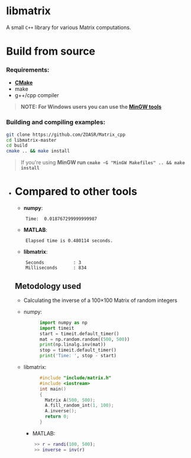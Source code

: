 # libmatrix

A small `C++` library for various Matrix computations.

# Build from source

### Requirements:

- [**CMake**](https://cmake.org/download/ "CMake download page")
- make
- g++/cpp compiler

> **NOTE: For Windows users you can use the [MinGW tools](https://www.mingw-w64.org/downloads/ "MinGW downloads page")**

### Building and compiling examples:

```bash
git clone https://github.com/ZOASR/Matrix_cpp
cd libmatrix-master
cd build
cmake .. && make install
```

> If you're using **MinGW run `cmake -G "MinGW Makefiles" .. && make install`**


- # Compared to other tools
	- **numpy**:
	```
		Time:  0.018767299999999987
	```
	- **MATLAB**:
	```
		Elapsed time is 0.480114 seconds.
	```
	- **libmatrix**:
	```
		Seconds           : 3
		Milliseconds      : 834
	```

	## Metodology used
	- Calculating the inverse of a 100×100 Matrix of random integers
	- numpy:
		``` python
			  import numpy as np
			  import timeit
			  start = timeit.default_timer()
			  mat = np.random.random((500, 500))
			  print(np.linalg.inv(mat))
			  stop = timeit.default_timer()
			  print('Time: ', stop - start)
		```
	- libmatrix:
		``` c++
			  #include "include/matrix.h"
			  #include <iostream>
			  int main()
			  {
			  	Matrix A(500, 500);
			  	A.fill_random_int(1, 100);
			  	A.inverse();
			  	return 0;
			  }
		```
		- MATLAB:

		``` MATLAB
			>> r = randi(100, 500);
			>> inverse = inv(r)
		```